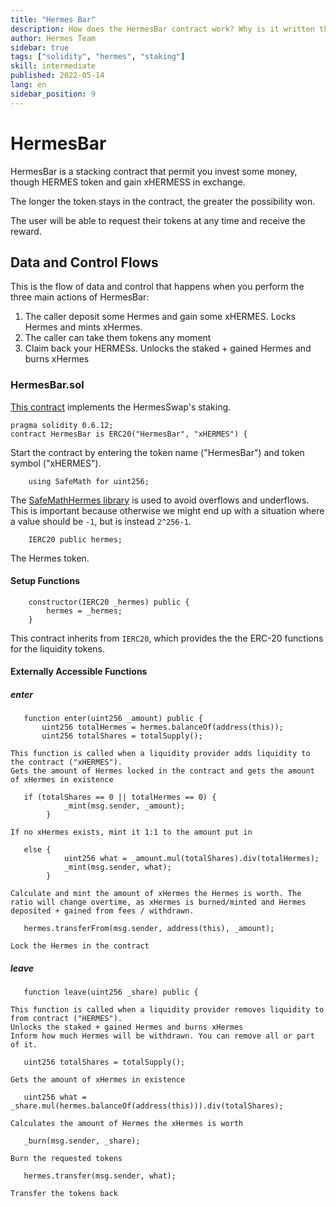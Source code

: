 ```yaml
---
title: "Hermes Bar"
description: How does the HermesBar contract work? Why is it written that way?
author: Hermes Team
sidebar: true
tags: ["solidity", "hermes", "staking"]
skill: intermediate
published: 2022-05-14
lang: en
sidebar_position: 9
---
```


# HermesBar 

HermesBar is a stacking contract that permit you invest some money, though HERMES token and gain xHERMESS in exchange.

The longer the token stays in the contract, the greater the possibility won. 

The user will be able to request their tokens at any time and receive the reward.

## Data and Control Flows

This is the flow of data and control that happens when you perform the three main actions of HermesBar:

1. The caller deposit some Hermes and gain some xHERMES. Locks Hermes and mints xHermes.
2. The caller can take them tokens any moment
3. Claim back your HERMESs. Unlocks the staked + gained Hermes and burns xHermes

### HermesBar.sol 

[This contract](https://github.com/Hermes-defi/hermes-swap/blob/main/contracts/HermesBar.sol) implements the
 HermesSwap's staking.

 ```solidity
pragma solidity 0.6.12;
contract HermesBar is ERC20("HermesBar", "xHERMES") {
```

Start the contract by entering the token name ("HermesBar") and token symbol ("xHERMES").

```solidity
    using SafeMath for uint256;
```

The [SafeMathHermes library](https://docs.openzeppelin.com/contracts/2.x/api/math) is used to avoid overflows and
underflows. This is important because otherwise we might end up with a situation where a value should be `-1`,
but is instead `2^256-1`.

```solidity
    IERC20 public hermes;
```

The Hermes token.

#### Setup Functions 

```solidity
    constructor(IERC20 _hermes) public {
        hermes = _hermes;
    }
```

This contract inherits from `IERC20`, which provides the the ERC-20 functions for the liquidity tokens.

#### Externally Accessible Functions

##### enter

```solidity
   function enter(uint256 _amount) public {
       uint256 totalHermes = hermes.balanceOf(address(this));
       uint256 totalShares = totalSupply();       
```
    This function is called when a liquidity provider adds liquidity to the contract ("xHERMES").
    Gets the amount of Hermes locked in the contract and gets the amount of xHermes in existence

```solidity
   if (totalShares == 0 || totalHermes == 0) {
            _mint(msg.sender, _amount);
        }
```
    If no xHermes exists, mint it 1:1 to the amount put in

```solidity
   else {
            uint256 what = _amount.mul(totalShares).div(totalHermes);
            _mint(msg.sender, what);
        }
```
    Calculate and mint the amount of xHermes the Hermes is worth. The ratio will change overtime, as xHermes is burned/minted and Hermes deposited + gained from fees / withdrawn.

```solidity
   hermes.transferFrom(msg.sender, address(this), _amount);
```
    Lock the Hermes in the contract

##### leave    

```solidity
   function leave(uint256 _share) public {
```

    This function is called when a liquidity provider removes liquidity to from contract ("HERMES").
    Unlocks the staked + gained Hermes and burns xHermes
    Inform how much Hermes will be withdrawn. You can remove all or part of it.

```solidity
   uint256 totalShares = totalSupply();
```

    Gets the amount of xHermes in existence

```solidity
   uint256 what = _share.mul(hermes.balanceOf(address(this))).div(totalShares);
```

    Calculates the amount of Hermes the xHermes is worth

```solidity
   _burn(msg.sender, _share);
```

    Burn the requested tokens 

```solidity
   hermes.transfer(msg.sender, what);
```

    Transfer the tokens back

